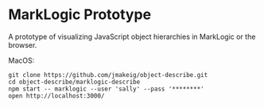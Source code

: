 # MarkLogic Prototype

A prototype of visualizing JavaScript object hierarchies in MarkLogic or the browser.

MacOS:

```shell
git clone https://github.com/jmakeig/object-describe.git
cd object-describe/marklogic-describe
npm start -- marklogic --user 'sally' --pass '********'
open http://localhost:3000/
```
